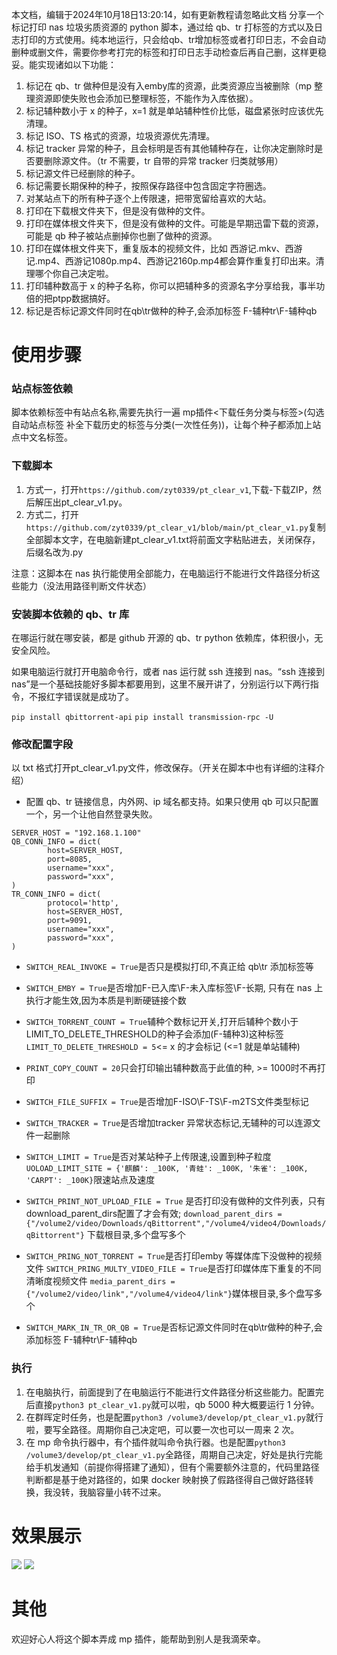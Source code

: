 本文档，编辑于2024年10月18日13:20:14，如有更新教程请忽略此文档
分享一个标记打印 nas 垃圾劣质资源的 python 脚本，通过给 qb、tr 打标签的方式以及日志打印的方式使用。纯本地运行，只会给qb、tr增加标签或者打印日志，不会自动删种或删文件，需要你参考打完的标签和打印日志手动检查后再自己删，这样更稳妥。能实现诸如以下功能：

1. 标记在 qb、tr 做种但是没有入emby库的资源，此类资源应当被删除（mp 整理资源即使失败也会添加已整理标签，不能作为入库依据）。
2. 标记辅种数小于 x 的种子，x=1 就是单站辅种性价比低，磁盘紧张时应该优先清理。
3. 标记 ISO、TS 格式的资源，垃圾资源优先清理。
4. 标记 tracker 异常的种子，且会标明是否有其他辅种存在，让你决定删除时是否要删除源文件。（tr 不需要，tr 自带的异常 tracker 归类就够用）
5. 标记源文件已经删除的种子。
6. 标记需要长期保种的种子，按照保存路径中包含固定字符圈选。
7. 对某站点下的所有种子逐个上传限速，把带宽留给喜欢的大站。
8. 打印在下载根文件夹下，但是没有做种的文件。
9. 打印在媒体根文件夹下，但是没有做种的文件。可能是早期迅雷下载的资源，可能是 qb 种子被站点删掉你也删了做种的资源。
10. 打印在媒体根文件夹下，重复版本的视频文件，比如 西游记.mkv、西游记.mp4、西游记1080p.mp4、西游记2160p.mp4都会算作重复打印出来。清理哪个你自己决定啦。
11. 打印辅种数高于 x 的种子名称，你可以把辅种多的资源名字分享给我，事半功倍的把ptpp数据搞好。
12. 标记是否标记源文件同时在qb\tr做种的种子,会添加标签 F-辅种tr\F-辅种qb

# 使用步骤
### 站点标签依赖
脚本依赖标签中有站点名称,需要先执行一遍 mp插件<下载任务分类与标签>(勾选 自动站点标签 补全下载历史的标签与分类(一次性任务))，让每个种子都添加上站点中文名标签。
### 下载脚本

1. 方式一，打开```https://github.com/zyt0339/pt_clear_v1```,下载-下载ZIP，然后解压出pt_clear_v1.py。
2. 方式二，打开```https://github.com/zyt0339/pt_clear_v1/blob/main/pt_clear_v1.py```复制全部脚本文字，在电脑新建pt_clear_v1.txt将前面文字粘贴进去，关闭保存，后缀名改为.py

注意：这脚本在 nas 执行能使用全部能力，在电脑运行不能进行文件路径分析这些能力（没法用路径判断文件状态）

### 安装脚本依赖的 qb、tr 库
在哪运行就在哪安装，都是 github 开源的 qb、tr python 依赖库，体积很小，无安全风险。

如果电脑运行就打开电脑命令行，或者 nas 运行就 ssh 连接到 nas。“ssh 连接到 nas”是一个基础技能好多脚本都要用到，这里不展开讲了，分别运行以下两行指令，不报红字错误就是成功了。

```pip install qbittorrent-api```
```pip install transmission-rpc -U```
### 修改配置字段
以 txt 格式打开pt_clear_v1.py文件，修改保存。（开关在脚本中也有详细的注释介绍）

- 配置 qb、tr 链接信息，内外网、ip 域名都支持。如果只使用 qb 可以只配置一个，另一个让他自然登录失败。

```
SERVER_HOST = "192.168.1.100"
QB_CONN_INFO = dict(
	    host=SERVER_HOST,
	    port=8085,
	    username="xxx",
	    password="xxx",
)
TR_CONN_INFO = dict(
	    protocol='http',
	    host=SERVER_HOST,
	    port=9091,
	    username="xxx",
	    password="xxx",
)
```

- ```SWITCH_REAL_INVOKE = True```是否只是模拟打印,不真正给 qb\tr 添加标签等

- ```SWITCH_EMBY = True```是否增加F-已入库\F-未入库标签\F-长期, 只有在 nas 上执行才能生效,因为本质是判断硬链接个数

- ```SWITCH_TORRENT_COUNT = True```辅种个数标记开关,打开后辅种个数小于LIMIT_TO_DELETE_THRESHOLD的种子会添加(F-辅种3)这种标签
```LIMIT_TO_DELETE_THRESHOLD = 5```<= x 的才会标记 (<=1 就是单站辅种)

- ```PRINT_COPY_COUNT = 20```只会打印输出辅种数高于此值的种, >= 1000时不再打印

- ```SWITCH_FILE_SUFFIX = True```是否增加F-ISO\F-TS\F-m2TS文件类型标记

- ```SWITCH_TRACKER = True```是否增加tracker 异常状态标记,无辅种的可以连源文件一起删除

- ```SWITCH_LIMIT = True```是否对某站种子上传限速,设置到种子粒度
```UOLOAD_LIMIT_SITE = {'麒麟': _100K, '青蛙': _100K, '朱雀': _100K, 'CARPT': _100K}```限速站点及速度

- ```SWITCH_PRINT_NOT_UPLOAD_FILE = True``` 是否打印没有做种的文件列表，只有download_parent_dirs配置了才会有效;
	```download_parent_dirs = {"/volume2/video/Downloads/qBittorrent","/volume4/video4/Downloads/qBittorrent"}``` 下载根目录,多个盘写多个
 
- ```SWITCH_PRING_NOT_TORRENT = True```是否打印emby 等媒体库下没做种的视频文件
	```SWITCH_PRING_MULTY_VIDEO_FILE = True```是否打印媒体库下重复的不同清晰度视频文件
	```media_parent_dirs = {"/volume2/video/link","/volume4/video4/link"}```媒体根目录,多个盘写多个
 
- ```SWITCH_MARK_IN_TR_OR_QB = True```是否标记源文件同时在qb\tr做种的种子,会添加标签 F-辅种tr\F-辅种qb
    
### 执行
1. 在电脑执行，前面提到了在电脑运行不能进行文件路径分析这些能力。配置完后直接```python3 pt_clear_v1.py```就可以啦，qb 5000 种大概要运行 1 分钟。
2. 在群晖定时任务，也是配置```python3 /volume3/develop/pt_clear_v1.py```就行啦，要写全路径。周期你自己决定吧，可以要一次也可以一周来 2 次。
3. 在 mp 命令执行器中，有个插件就叫命令执行器。也是配置```python3 /volume3/develop/pt_clear_v1.py```全路径，周期自己决定，好处是执行完能给手机发通知（前提你得搭建了通知），但有个需要额外注意的，代码里路径判断都是基于绝对路径的，如果 docker 映射换了假路径得自己做好路径转换，我没转，我脑容量小转不过来。

# 效果展示
![](https://picture.agsvpt.com/i/2024/10/24/67192f0be54ad.png)
![](https://picture.agsvpt.com/i/2024/10/24/6719302f424d3.png)
# 其他
欢迎好心人将这个脚本弄成 mp 插件，能帮助到别人是我滴荣幸。
